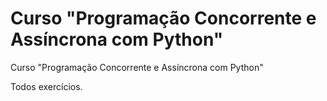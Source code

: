# Curso "Programação Concorrente e Assíncrona com Python"

Curso "Programação Concorrente e Assíncrona com Python"  
  
Todos exercícios.  

